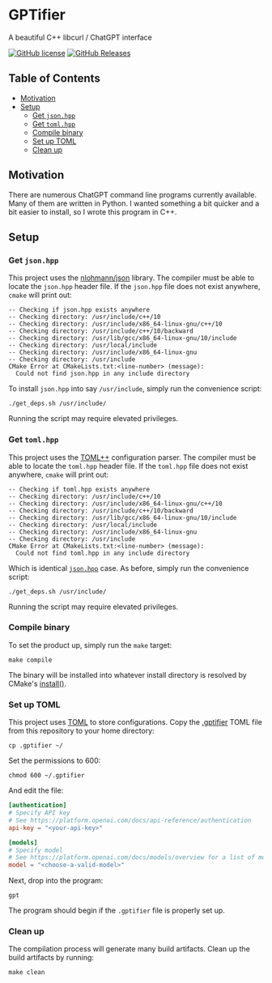 # GPTifier
A beautiful C++ libcurl / ChatGPT interface

[![GitHub license](https://img.shields.io/badge/license-MIT-blue.svg)](https://raw.githubusercontent.com/dsw7/GPTifier/master/LICENSE)
[![GitHub Releases](https://img.shields.io/github/release/dsw7/GPTifier.svg)](https://github.com/dsw7/GPTifier/releases)

## Table of Contents
- [Motivation](#motivation)
- [Setup](#setup)
  - [Get `json.hpp`](#get-jsonhpp)
  - [Get `toml.hpp`](#get-tomlhpp)
  - [Compile binary](#compile-binary)
  - [Set up TOML](#set-up-toml)
  - [Clean up](#clean-up)

## Motivation
There are numerous ChatGPT command line programs currently available. Many of them are written in Python. I
wanted something a bit quicker and a bit easier to install, so I wrote this program in C++.

## Setup
### Get `json.hpp`
This project uses the [nlohmann/json](https://github.com/nlohmann/json) library. The compiler must be able to
locate the `json.hpp` header file. If the `json.hpp` file does not exist anywhere, `cmake` will print out:
```
-- Checking if json.hpp exists anywhere
-- Checking directory: /usr/include/c++/10
-- Checking directory: /usr/include/x86_64-linux-gnu/c++/10
-- Checking directory: /usr/include/c++/10/backward
-- Checking directory: /usr/lib/gcc/x86_64-linux-gnu/10/include
-- Checking directory: /usr/local/include
-- Checking directory: /usr/include/x86_64-linux-gnu
-- Checking directory: /usr/include
CMake Error at CMakeLists.txt:<line-number> (message):
  Could not find json.hpp in any include directory
```
To install `json.hpp` into say `/usr/include`, simply run the convenience script:
```
./get_deps.sh /usr/include/
```
Running the script may require elevated privileges.
### Get `toml.hpp`
This project uses the [TOML++](https://marzer.github.io/tomlplusplus/) configuration parser. The compiler must
be able to locate the `toml.hpp` header file. If the `toml.hpp` file does not exist anywhere, `cmake` will
print out:
```
-- Checking if toml.hpp exists anywhere
-- Checking directory: /usr/include/c++/10
-- Checking directory: /usr/include/x86_64-linux-gnu/c++/10
-- Checking directory: /usr/include/c++/10/backward
-- Checking directory: /usr/lib/gcc/x86_64-linux-gnu/10/include
-- Checking directory: /usr/local/include
-- Checking directory: /usr/include/x86_64-linux-gnu
-- Checking directory: /usr/include
CMake Error at CMakeLists.txt:<line-number> (message):
  Could not find toml.hpp in any include directory
```
Which is identical [`json.hpp`](#get-jsonhpp) case. As before, simply run the convenience script:
```
./get_deps.sh /usr/include/
```
Running the script may require elevated privileges.
### Compile binary
To set the product up, simply run the `make` target:
```
make compile
```
The binary will be installed into whatever install directory is resolved by CMake's
[install()](https://cmake.org/cmake/help/latest/command/install.html#command:install).
### Set up TOML
This project uses [TOML](https://toml.io/en/) to store configurations. Copy the [.gptifier](./.gptifier) TOML
file from this repository to your home directory:
```
cp .gptifier ~/
```
Set the permissions to 600:
```
chmod 600 ~/.gptifier
```
And edit the file:
```toml
[authentication]
# Specify API key
# See https://platform.openai.com/docs/api-reference/authentication
api-key = "<your-api-key>"

[models]
# Specify model
# See https://platform.openai.com/docs/models/overview for a list of models
model = "<choose-a-valid-model>"
```
Next, drop into the program:
```
gpt
```
The program should begin if the `.gptifier` file is properly set up.
### Clean up
The compilation process will generate many build artifacts. Clean up the build artifacts by running:
```
make clean
```
